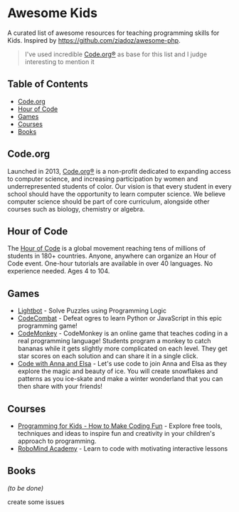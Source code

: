# Awesome Kids

A curated list of awesome resources for teaching programming skills for Kids.
Inspired by https://github.com/ziadoz/awesome-php.

> I've used incredible [Code.org®](https://code.org) as base for this list and
I judge interesting to mention it

## Table of Contents

- [Code.org]()
- [Hour of Code]()
- [Games]()
- [Courses]()
- [Books]()

## Code.org

Launched in 2013, [Code.org®](https://code.org) is a non-profit dedicated to expanding access to computer science, and increasing participation by women and underrepresented students of color. Our vision is that every student in every school should have the opportunity to learn computer science. We believe computer science should be part of core curriculum, alongside other courses such as biology, chemistry or algebra.

## Hour of Code

The [Hour of Code](https://hourofcode.com) is a global movement reaching tens of millions of students in 180+ countries. Anyone, anywhere can organize an Hour of Code event. One-hour tutorials are available in over 40 languages. No experience needed. Ages 4 to 104.

## Games

- [Lightbot](http://lightbot.com) - Solve Puzzles using Programming Logic
- [CodeCombat](http://code.org/api/hour/begin/codecombat) - Defeat ogres to learn Python or JavaScript in this epic programming game!
- [CodeMonkey](http://code.org/api/hour/begin/codemonkey) - CodeMonkey is an online game that teaches coding in a real programming language! Students program a monkey to catch bananas while it gets slightly more complicated on each level. They get star scores on each solution and can share it in a single click.
- [Code with Anna and Elsa](http://code.org/api/hour/begin/frozen) - Let's use code to join Anna and Elsa as they explore the magic and beauty of ice. You will create snowflakes and patterns as you ice-skate and make a winter wonderland that you can then share with your friends!

## Courses

- [Programming for Kids - How to Make Coding Fun](https://www.udemy.com/programming-for-kids-how-to-make-coding-fun) - Explore free tools, techniques and ideas to inspire fun and creativity in your children's approach to programming.
- [RoboMind Academy](https://www.robomindacademy.com/go/navigator/courses) - Learn to code with motivating interactive lessons

## Books

_(to be done)_

















create some issues
